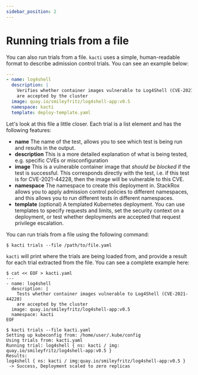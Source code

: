 ```yaml
---
sidebar_position: 2
---
```


# Running trials from a file

You can also run trials from a file. `kacti` uses a simple, human-readable format to describe admission control trials. You can see an example below:
```yaml
---
- name: log4shell
  description: |
    Verifies whether container images vulnerable to Log4Shell (CVE-2021-44228)
    are accepted by the cluster
  image: quay.io/smileyfritz/log4shell-app:v0.5
  namespace: kacti
  template: deploy-template.yaml
```

Let's look at this file a little closer. Each trial is a list element and has the following features: 
- **name** The name of the test, allows you to see which test is being run and results in the output.
- **description** This is a more detailed explanation of what is being tested, e.g. specific CVEs or misconfiguration
- **image** This is a vulnerable container image that *should be blocked* if the test is successful. This corresponds directly with the test, i.e. if this test is for CVE-2021-44228, then the image will be vulnerable to this CVE.
- **namespace** The namespace to create this deployment in. StackRox allows you to apply admission control policies to different namespaces, and this allows you to run different tests in different namespaces.
- **template** (optional) A templated Kubernetes deployment. You can use templates to specify requests and limits, set the security context on a deployment, or test whether deployments are accepted that request privilege escalation.

You can run trials from a file using the following command:
```
$ kacti trials --file /path/to/file.yaml
```
`kacti` will print where the trials are being loaded from, and provide a result for each trial extracted from the file. You can see a complete example here:
```
$ cat << EOF > kacti.yaml
---
- name: log4shell
  description: |
    Tests whether container images vulnerable to Log4Shell (CVE-2021-44228)
    are accepted by the cluster
  image: quay.io/smileyfritz/log4shell-app:v0.5
  namespace: kacti
EOF

$ kacti trials --file kacti.yaml
Setting up kubeconfig from: /home/user/.kube/config
Using trials from: kacti.yaml
Running trial: log4shell { ns: kacti / img: quay.io/smileyfritz/log4shell-app:v0.5 }
Results:
log4shell { ns: kacti / img:quay.io/smileyfritz/log4shell-app:v0.5 }
 -> Success, Deployment scaled to zero replicas
```
